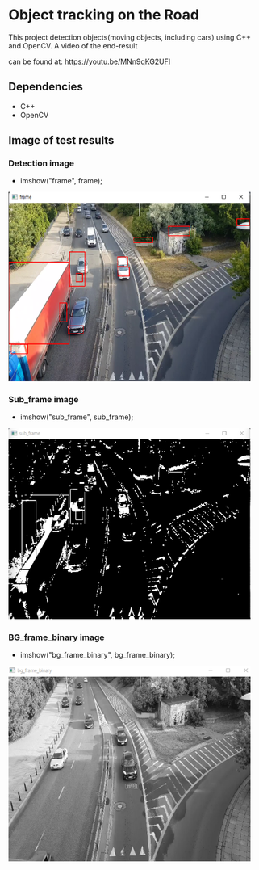 # Object tracking on the Road

This project detection objects(moving objects, including cars) using C++ and OpenCV. A video of the end-result 

can be found at:
https://youtu.be/MNn9qKG2UFI


## Dependencies
* C++
* OpenCV

    
    
## Image of test results
### Detection image
* imshow("frame", frame);
<img src="https://github.com/moonseobHwang/OpenCV_Cpp/blob/main/Github_img/KakaoTalk_20211124_200410305_02.png" width="480" alt="Combined Image" />

### Sub_frame image
* imshow("sub_frame", sub_frame);
<img src="https://github.com/moonseobHwang/OpenCV_Cpp/blob/main/Github_img/KakaoTalk_20211124_200410305_01.png" width="480" alt="Combined Image" />

### BG_frame_binary image
* imshow("bg_frame_binary", bg_frame_binary);
<img src="https://github.com/moonseobHwang/OpenCV_Cpp/blob/main/Github_img/KakaoTalk_20211124_200410305.png" width="480" alt="Combined Image" />
